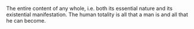 The entire content of any whole, i.e. both its essential nature and its existential manifestation. The human totality is all that a man is and all that he can become.